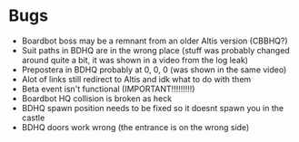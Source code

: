 # Bugs
* Boardbot boss may be a remnant from an older Altis version (CBBHQ?)
* Suit paths in BDHQ are in the wrong place (stuff was probably changed around quite a bit, it was shown in a video from the log leak)
* Prepostera in BDHQ probably at 0, 0, 0 (was shown in the same video)
* Alot of links still redirect to Altis and idk what to do with them
* Beta event isn't functional (IMPORTANT!!!!!!!!!)
* Boardbot HQ collision is broken as heck
* BDHQ spawn position needs to be fixed so it doesnt spawn you in the castle
* BDHQ doors work wrong (the entrance is on the wrong side)
